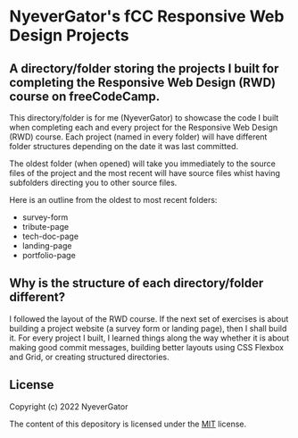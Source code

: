 # NyeverGator's fCC Responsive Web Design Projects
## A directory/folder storing the projects I built for completing the Responsive Web Design (RWD) course on freeCodeCamp.

This directory/folder is for me (NyeverGator) to showcase the code I built when completing each and every project for the Responsive Web Design (RWD) course. Each project (named in every folder) will have different folder structures depending on the date it was last committed. 

The oldest folder (when opened) will take you immediately to the source files of the project and the most recent will have source files whist having subfolders directing you to other source files.

Here is an outline from the oldest to most recent folders:

* survey-form
* tribute-page
* tech-doc-page
* landing-page
* portfolio-page

## Why is the structure of each directory/folder different?

I followed the layout of the RWD course. If the next set of exercises is about building a project website (a survey form or landing page), then I shall build it. For every project I built, I learned things along the way whether it is about making good commit messages, building better layouts using CSS Flexbox and Grid, or creating structured directories. 

## License

Copyright (c) 2022 NyeverGator

The content of this depository is licensed under the <a href="LICENSE">MIT</a> license.

